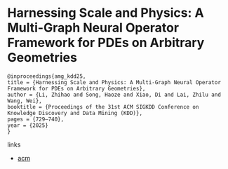 # Harnessing Scale and Physics: A Multi-Graph Neural Operator Framework for PDEs on Arbitrary Geometries

```
@inproceedings{amg_kdd25,
title = {Harnessing Scale and Physics: A Multi-Graph Neural Operator Framework for PDEs on Arbitrary Geometries},
author = {Li, Zhihao and Song, Haoze and Xiao, Di and Lai, Zhilu and Wang, Wei},
booktitle = {Proceedings of the 31st ACM SIGKDD Conference on Knowledge Discovery and Data Mining (KDD)},
pages = {729–740},
year = {2025}
}
```

links
- [acm](https://dl.acm.org/doi/10.1145/3690624.3709173)
